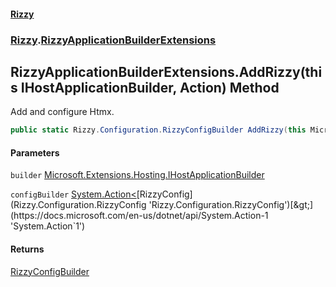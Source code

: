 #### [Rizzy](index 'index')
### [Rizzy](Rizzy 'Rizzy').[RizzyApplicationBuilderExtensions](Rizzy.RizzyApplicationBuilderExtensions 'Rizzy.RizzyApplicationBuilderExtensions')

## RizzyApplicationBuilderExtensions.AddRizzy(this IHostApplicationBuilder, Action<RizzyConfig>) Method

Add and configure Htmx.

```csharp
public static Rizzy.Configuration.RizzyConfigBuilder AddRizzy(this Microsoft.Extensions.Hosting.IHostApplicationBuilder builder, System.Action<Rizzy.Configuration.RizzyConfig> configBuilder);
```
#### Parameters

<a name='Rizzy.RizzyApplicationBuilderExtensions.AddRizzy(thisMicrosoft.Extensions.Hosting.IHostApplicationBuilder,System.Action_Rizzy.Configuration.RizzyConfig_).builder'></a>

`builder` [Microsoft.Extensions.Hosting.IHostApplicationBuilder](https://docs.microsoft.com/en-us/dotnet/api/Microsoft.Extensions.Hosting.IHostApplicationBuilder 'Microsoft.Extensions.Hosting.IHostApplicationBuilder')

<a name='Rizzy.RizzyApplicationBuilderExtensions.AddRizzy(thisMicrosoft.Extensions.Hosting.IHostApplicationBuilder,System.Action_Rizzy.Configuration.RizzyConfig_).configBuilder'></a>

`configBuilder` [System.Action&lt;](https://docs.microsoft.com/en-us/dotnet/api/System.Action-1 'System.Action`1')[RizzyConfig](Rizzy.Configuration.RizzyConfig 'Rizzy.Configuration.RizzyConfig')[&gt;](https://docs.microsoft.com/en-us/dotnet/api/System.Action-1 'System.Action`1')

#### Returns
[RizzyConfigBuilder](Rizzy.Configuration.RizzyConfigBuilder 'Rizzy.Configuration.RizzyConfigBuilder')